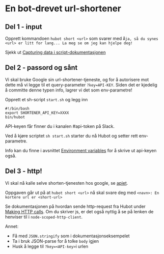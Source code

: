 # En bot-drevet url-shortener 

## Del 1 - input

Opprett kommandoen `hubot short <url>` som svarer med `Åja, så du synes <url> er litt for lang... La meg se om jeg kan hjelpe deg!`

Sjekk ut [Capturing data i script-dokumentasjonen](https://hubot.github.com/docs/scripting/#capturing-data)

## Del 2 - passord og sånt

Vi skal bruke Google sin url-shortener-tjeneste, og for å autorisere mot dette må vi legge til et query-parameter `?key=API-KEY`. Siden det er kjedelig å committe denne typen info, lagrer vi det som env-parametre!

Opprett et sh-script `start.sh` og legg inn 

```
#!/bin/bash
export SHORTENER_API_KEY=XXXX
bin/hubot
``` 

API-keyen får finner du i kanalen #api-token på Slack.

Ved å kjøre scriptet `sh start.sh` starter du nå Hubot og setter rett env-parametre.

Info kan du finne i avsnittet [Environment variables](https://hubot.github.com/docs/scripting/#environment-variables) for å skrive ut api-keyen også.

## Del 3 - http!

Vi skal nå kalle selve shorten-tjenesten hos google, se [apiet](https://developers.google.com/url-shortener/v1/getting_started#shorten).

Oppgaven går ut på at `hubot short <url>` nå skal svare deg med `<navn>: En kortere url er <short-url>`

Se dokumentasjonen på hvordan sende http-request fra Hubot under [Making HTTP calls](https://hubot.github.com/docs/scripting/#making-http-calls). Om du skriver js, er det også nyttig å se på lenken de henviser til i `node-scoped-http-client`.

Annet:
* Få med `JSON.stringify` som i dokumentasjonseksempelet
* Ta i bruk JSON-parse for å tolke `body` igjen
* Husk å legge til `?key=<API-key>`i urlen
